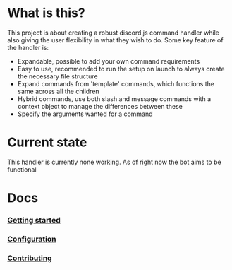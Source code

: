 # What is this?
This project is about creating a robust discord.js command handler while also giving the user flexibility in what they wish to do. Some key feature of the handler is:
- Expandable, possible to add your own command requirements
- Easy to use, recommended to run the setup on launch to always create the necessary file structure
- Expand commands from 'template' commands, which functions the same across all the children
- Hybrid commands, use both slash and message commands with a context object to manage the differences between these
- Specify the arguments wanted for a command

# Current state
This handler is currently none working. As of right now the bot aims to be functional

# Docs
### [Getting started](docs/HOWTO.md)
### [Configuration](docs/CONFIGURATION.md)
### [Contributing](docs/CONTRIBUTING.md)